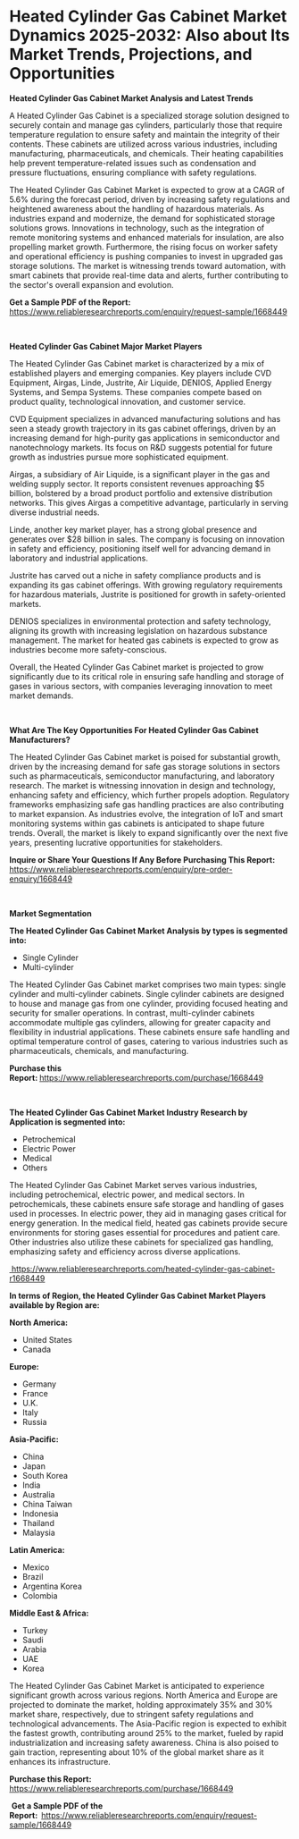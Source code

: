 <p><h1>Heated Cylinder Gas Cabinet Market Dynamics 2025-2032: Also about Its Market Trends, Projections, and Opportunities</h1></p><p><strong>Heated Cylinder Gas Cabinet Market Analysis and Latest Trends</strong></p>
<p><p>A Heated Cylinder Gas Cabinet is a specialized storage solution designed to securely contain and manage gas cylinders, particularly those that require temperature regulation to ensure safety and maintain the integrity of their contents. These cabinets are utilized across various industries, including manufacturing, pharmaceuticals, and chemicals. Their heating capabilities help prevent temperature-related issues such as condensation and pressure fluctuations, ensuring compliance with safety regulations.</p><p>The Heated Cylinder Gas Cabinet Market is expected to grow at a CAGR of 5.6% during the forecast period, driven by increasing safety regulations and heightened awareness about the handling of hazardous materials. As industries expand and modernize, the demand for sophisticated storage solutions grows. Innovations in technology, such as the integration of remote monitoring systems and enhanced materials for insulation, are also propelling market growth. Furthermore, the rising focus on worker safety and operational efficiency is pushing companies to invest in upgraded gas storage solutions. The market is witnessing trends toward automation, with smart cabinets that provide real-time data and alerts, further contributing to the sector's overall expansion and evolution.</p></p>
<p><strong>Get a Sample PDF of the Report:&nbsp;</strong> <a href="https://www.reliableresearchreports.com/enquiry/request-sample/1668449?utm_campaign=3355&utm_medium=2&utm_source=Github&utm_content=ia&utm_term=12042025&utm_id=heated-cylinder-gas-cabinet">https://www.reliableresearchreports.com/enquiry/request-sample/1668449</a></p>
<p>&nbsp;</p>
<p><strong>Heated Cylinder Gas Cabinet Major Market Players</strong></p>
<p><p>The Heated Cylinder Gas Cabinet market is characterized by a mix of established players and emerging companies. Key players include CVD Equipment, Airgas, Linde, Justrite, Air Liquide, DENIOS, Applied Energy Systems, and Sempa Systems. These companies compete based on product quality, technological innovation, and customer service.</p><p>CVD Equipment specializes in advanced manufacturing solutions and has seen a steady growth trajectory in its gas cabinet offerings, driven by an increasing demand for high-purity gas applications in semiconductor and nanotechnology markets. Its focus on R&D suggests potential for future growth as industries pursue more sophisticated equipment.</p><p>Airgas, a subsidiary of Air Liquide, is a significant player in the gas and welding supply sector. It reports consistent revenues approaching $5 billion, bolstered by a broad product portfolio and extensive distribution networks. This gives Airgas a competitive advantage, particularly in serving diverse industrial needs. </p><p>Linde, another key market player, has a strong global presence and generates over $28 billion in sales. The company is focusing on innovation in safety and efficiency, positioning itself well for advancing demand in laboratory and industrial applications.</p><p>Justrite has carved out a niche in safety compliance products and is expanding its gas cabinet offerings. With growing regulatory requirements for hazardous materials, Justrite is positioned for growth in safety-oriented markets.</p><p>DENIOS specializes in environmental protection and safety technology, aligning its growth with increasing legislation on hazardous substance management. The market for heated gas cabinets is expected to grow as industries become more safety-conscious.</p><p>Overall, the Heated Cylinder Gas Cabinet market is projected to grow significantly due to its critical role in ensuring safe handling and storage of gases in various sectors, with companies leveraging innovation to meet market demands.</p></p>
<p>&nbsp;</p>
<p><strong>What Are The Key Opportunities For Heated Cylinder Gas Cabinet Manufacturers?</strong></p>
<p><p>The Heated Cylinder Gas Cabinet market is poised for substantial growth, driven by the increasing demand for safe gas storage solutions in sectors such as pharmaceuticals, semiconductor manufacturing, and laboratory research. The market is witnessing innovation in design and technology, enhancing safety and efficiency, which further propels adoption. Regulatory frameworks emphasizing safe gas handling practices are also contributing to market expansion. As industries evolve, the integration of IoT and smart monitoring systems within gas cabinets is anticipated to shape future trends. Overall, the market is likely to expand significantly over the next five years, presenting lucrative opportunities for stakeholders.</p></p>
<p><strong>Inquire or Share Your Questions If Any Before Purchasing This Report:</strong> <a href="https://www.reliableresearchreports.com/enquiry/pre-order-enquiry/1668449?utm_campaign=3355&utm_medium=2&utm_source=Github&utm_content=ia&utm_term=12042025&utm_id=heated-cylinder-gas-cabinet">https://www.reliableresearchreports.com/enquiry/pre-order-enquiry/1668449</a></p>
<p>&nbsp;</p>
<p><strong>Market Segmentation</strong></p>
<p><strong>The Heated Cylinder Gas Cabinet Market Analysis by types is segmented into:</strong></p>
<p><ul><li>Single Cylinder</li><li>Multi-cylinder</li></ul></p>
<p><p>The Heated Cylinder Gas Cabinet market comprises two main types: single cylinder and multi-cylinder cabinets. Single cylinder cabinets are designed to house and manage gas from one cylinder, providing focused heating and security for smaller operations. In contrast, multi-cylinder cabinets accommodate multiple gas cylinders, allowing for greater capacity and flexibility in industrial applications. These cabinets ensure safe handling and optimal temperature control of gases, catering to various industries such as pharmaceuticals, chemicals, and manufacturing.</p></p>
<p><strong>Purchase this Report:&nbsp;</strong><a href="https://www.reliableresearchreports.com/purchase/1668449?utm_campaign=3355&utm_medium=2&utm_source=Github&utm_content=ia&utm_term=12042025&utm_id=heated-cylinder-gas-cabinet">https://www.reliableresearchreports.com/purchase/1668449</a></p>
<p>&nbsp;</p>
<p><strong>The Heated Cylinder Gas Cabinet Market Industry Research by Application is segmented into:</strong></p>
<p><ul><li>Petrochemical</li><li>Electric Power</li><li>Medical</li><li>Others</li></ul></p>
<p><p>The Heated Cylinder Gas Cabinet Market serves various industries, including petrochemical, electric power, and medical sectors. In petrochemicals, these cabinets ensure safe storage and handling of gases used in processes. In electric power, they aid in managing gases critical for energy generation. In the medical field, heated gas cabinets provide secure environments for storing gases essential for procedures and patient care. Other industries also utilize these cabinets for specialized gas handling, emphasizing safety and efficiency across diverse applications.</p></p>
<p><a href="https://www.reliableresearchreports.com/heated-cylinder-gas-cabinet-r1668449?utm_campaign=3355&utm_medium=2&utm_source=Github&utm_content=ia&utm_term=12042025&utm_id=heated-cylinder-gas-cabinet">&nbsp;https://www.reliableresearchreports.com/heated-cylinder-gas-cabinet-r1668449</a></p>
<p><strong>In terms of Region, the Heated Cylinder Gas Cabinet Market Players available by Region are:</strong></p>
<p>
    <p> <strong> North America: </strong>
        <ul>
            <li>United States</li>
            <li>Canada</li>
        </ul>
        </p> 
    <p> <strong> Europe: </strong>
        <ul>
            <li>Germany</li>
            <li>France</li>
            <li>U.K.</li>
            <li>Italy</li>
            <li>Russia</li>
        </ul>
        </p> 
    <p> <strong> Asia-Pacific: </strong>
        <ul>
            <li>China</li>
            <li>Japan</li>
            <li>South Korea</li>
            <li>India</li>
            <li>Australia</li>
            <li>China Taiwan</li>
            <li>Indonesia</li>
            <li>Thailand</li>
            <li>Malaysia</li>
        </ul>
        </p> 
    <p> <strong> Latin America: </strong>
        <ul>
            <li>Mexico</li>
            <li>Brazil</li>
            <li>Argentina Korea</li>
            <li>Colombia</li>
        </ul>
        </p> 
    <p> <strong> Middle East & Africa: </strong>
        <ul>
            <li>Turkey</li>
            <li>Saudi</li>
            <li>Arabia</li>
            <li>UAE</li>
            <li>Korea</li>
        </ul>
    </p>
    </p>
<p><p>The Heated Cylinder Gas Cabinet Market is anticipated to experience significant growth across various regions. North America and Europe are projected to dominate the market, holding approximately 35% and 30% market share, respectively, due to stringent safety regulations and technological advancements. The Asia-Pacific region is expected to exhibit the fastest growth, contributing around 25% to the market, fueled by rapid industrialization and increasing safety awareness. China is also poised to gain traction, representing about 10% of the global market share as it enhances its infrastructure.</p></p>
<p><strong>Purchase this Report: </strong><a href="https://www.reliableresearchreports.com/purchase/1668449?utm_campaign=3355&utm_medium=2&utm_source=Github&utm_content=ia&utm_term=12042025&utm_id=heated-cylinder-gas-cabinet">https://www.reliableresearchreports.com/purchase/1668449</a></p>
<p>&nbsp;<strong>Get a Sample PDF of the Report:&nbsp;&nbsp;</strong><a href="https://www.reliableresearchreports.com/enquiry/request-sample/1668449?utm_campaign=3355&utm_medium=2&utm_source=Github&utm_content=ia&utm_term=12042025&utm_id=heated-cylinder-gas-cabinet">https://www.reliableresearchreports.com/enquiry/request-sample/1668449</a></p>
<p><strong></strong></p>
<p><p></p><p></p><p></p></p>